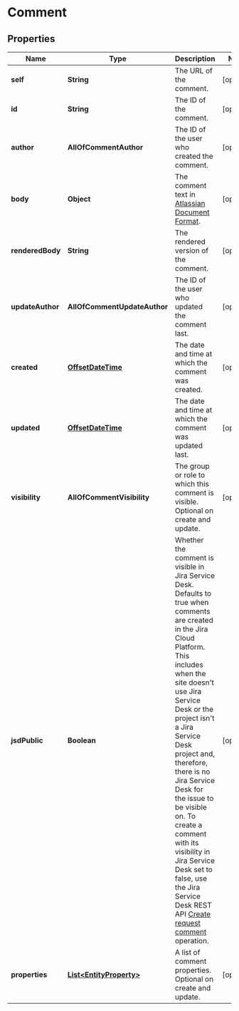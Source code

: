 # Comment

## Properties
Name | Type | Description | Notes
------------ | ------------- | ------------- | -------------
**self** | **String** | The URL of the comment. |  [optional]
**id** | **String** | The ID of the comment. |  [optional]
**author** | **AllOfCommentAuthor** | The ID of the user who created the comment. |  [optional]
**body** | **Object** | The comment text in [Atlassian Document Format](https://developer.atlassian.com/cloud/jira/platform/apis/document/structure/). |  [optional]
**renderedBody** | **String** | The rendered version of the comment. |  [optional]
**updateAuthor** | **AllOfCommentUpdateAuthor** | The ID of the user who updated the comment last. |  [optional]
**created** | [**OffsetDateTime**](OffsetDateTime.md) | The date and time at which the comment was created. |  [optional]
**updated** | [**OffsetDateTime**](OffsetDateTime.md) | The date and time at which the comment was updated last. |  [optional]
**visibility** | **AllOfCommentVisibility** | The group or role to which this comment is visible. Optional on create and update. |  [optional]
**jsdPublic** | **Boolean** | Whether the comment is visible in Jira Service Desk. Defaults to true when comments are created in the Jira Cloud Platform. This includes when the site doesn&#x27;t use Jira Service Desk or the project isn&#x27;t a Jira Service Desk project and, therefore, there is no Jira Service Desk for the issue to be visible on. To create a comment with its visibility in Jira Service Desk set to false, use the Jira Service Desk REST API [Create request comment](https://developer.atlassian.com/cloud/jira/service-desk/rest/#api-rest-servicedeskapi-request-issueIdOrKey-comment-post) operation. |  [optional]
**properties** | [**List&lt;EntityProperty&gt;**](EntityProperty.md) | A list of comment properties. Optional on create and update. |  [optional]
